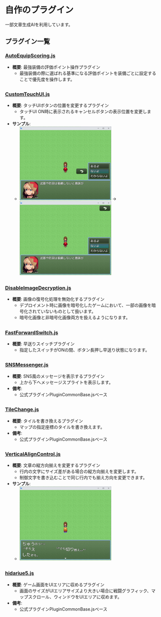 # 自作のプラグイン
一部文章生成AIを利用しています。

## プラグイン一覧

### [AutoEquipScoring.js](./AutoEquipScoring.js)
- **概要**: 最強装備の評価ポイント操作プラグイン
    - 最強装備の際に選ばれる基準になる評価ポイントを装備ごとに設定することで優先度を操作します。

##
### [CustomTouchUI.js](./CustomTouchUI.js)
- **概要**: タッチUIボタンの位置を変更するプラグイン
    - タッチUI ON時に表示されるキャンセルボタンの表示位置を変更します。
- **サンプル**:
    - <img src="../manual/CustomTouchUI_01.png" alt="CustomTouchUI_01" width="300"> → <img src="../manual/CustomTouchUI_02.png" alt="CustomTouchUI_02" width="300">

##
### [DisableImageDecryption.js](./DisableImageDecryption.js)
- **概要**: 画像の復号化処理を無効化するプラグイン
    - デプロイメント時に画像を暗号化したゲームにおいて、一部の画像を暗号化されていないものとして扱います。
    - 暗号化画像と非暗号化画像両方を扱えるようになります。

##
### [FastForwardSwitch.js](./FastForwardSwitch.js)
- **概要**: 早送りスイッチプラグイン
    - 指定したスイッチがONの間、ボタン長押し早送り状態になります。

##
### [SNSMessenger.js](./SNSMessenger.js)
- **概要**: SNS風のメッセージを表示するプラグイン
    - 上から下へメッセージスプライトを表示します。
- **備考**:  
    - 公式プラグインPluginCommonBase.jsベース

##
### [TileChange.js](./TileChange.js)
- **概要**: タイルを書き換えるプラグイン
    - マップの指定座標のタイルを書き換えます。
- **備考**:  
    - 公式プラグインPluginCommonBase.jsベース

##
### [VerticalAlignControl.js](./VerticalAlignControl.js)
- **概要**: 文章の縦方向揃えを変更するプラグイン
    - 行内の文字にサイズ差がある場合の縦方向揃えを変更します。
    - 制御文字を書き込むことで同じ行内でも揃え方向を変更できます。
- **サンプル**:
    - <img src="../manual/VerticalAlignControl_01.png" alt="VerticalAlignControl_01" width="300">

##
### [hidariue5.js](./hidariue5.js)
- **概要**: ゲーム画面をUIエリアに収めるプラグイン 
    - 画面のサイズがUIエリアサイズより大きい場合に戦闘グラフィック、マップスクロール、ウィンドウをUIエリアに収めます。
- **備考**:  
    - 公式プラグインPluginCommonBase.jsベース

